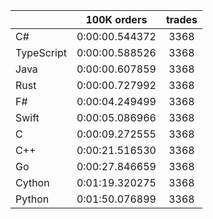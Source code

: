 ||100K orders|trades|
-|:-:|:-:|
|C#|0:00:00.544372|3368|
|TypeScript|0:00:00.588526|3368|
|Java|0:00:00.607859|3368|
|Rust|0:00:00.727992|3368|
|F#|0:00:04.249499|3368|
|Swift|0:00:05.086966|3368|
|C|0:00:09.272555|3368|
|C++|0:00:21.516530|3368|
|Go|0:00:27.846659|3368|
|Cython|0:01:19.320275|3368|
|Python|0:01:50.076899|3368|


